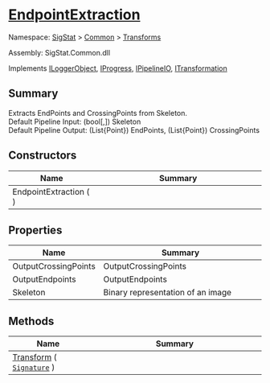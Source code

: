 # [EndpointExtraction](./EndpointExtraction.md)

Namespace: [SigStat]() > [Common](./../README.md) > [Transforms](./README.md)

Assembly: SigStat.Common.dll

Implements [ILoggerObject](./../ILoggerObject.md), [IProgress](./../Helpers/IProgress.md), [IPipelineIO](./../Pipeline/IPipelineIO.md), [ITransformation](./../ITransformation.md)

## Summary
Extracts EndPoints and CrossingPoints from Skeleton.  <br>Default Pipeline Input: (bool[,]) Skeleton <br>Default Pipeline Output: (List{Point}) EndPoints, (List{Point}) CrossingPoints

## Constructors

| Name | Summary<div><a href="#"><img width=466></a></div> | 
| --- | --- | 
| EndpointExtraction (  ) |  | 


## Properties

| Name | Summary<div><a href="#"><img width=466></a></div> | 
| --- | --- | 
| OutputCrossingPoints | OutputCrossingPoints | 
| OutputEndpoints | OutputEndpoints | 
| Skeleton | Binary representation of an image | 


## Methods

| Name | Summary<div><a href="#"><img width=466></a></div> | 
| --- | --- | 
| [Transform](./Methods/EndpointExtraction--Transform.md) ( [`Signature`](./../Signature.md) ) |  | 


